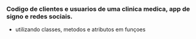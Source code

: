 ### Codigo de clientes e usuarios de uma clinica medica, app de signo e redes sociais.
* utilizando classes, metodos e atributos em funçoes
